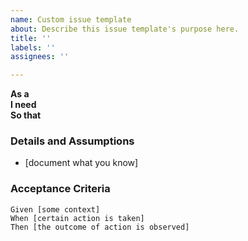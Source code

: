 ```yaml
---
name: Custom issue template
about: Describe this issue template's purpose here.
title: ''
labels: ''
assignees: ''

---
```


**As a**   
 **I need**   
 **So that**   
   
 ### Details and Assumptions
 * [document what you know]
   
 ### Acceptance Criteria  
   
 ```gherkin
 Given [some context]
 When [certain action is taken]
 Then [the outcome of action is observed]
 ```
